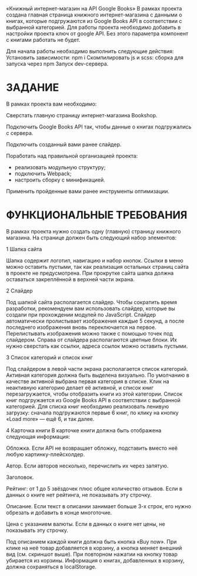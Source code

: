 «Книжный интернет-магазин на API Google Books»
В рамках проекта создана главная страница книжного интернет-магазина с данными о книгах, которые подгружаются из Google Books API в соответствии с выбранной категорией. 
Для работы проекта необходимо добавить в настройки проекта ключ от google API. Без этого параметра компонент с книгами работать не будет.
 
Для начала работы необходимо выполнить следующие действия:
Установить зависимости: npm i
Скомпилировать js и scss: сборка для запуска через npm
Запуск dev-сервера.

# ЗАДАНИЕ

В рамках проекта вам необходимо:

Сверстать главную страницу интернет-магазина Bookshop.

Подключить Google Books API так, чтобы данные о книгах подгружались с сервера.

Подключить созданный вами ранее слайдер.

Поработать над правильной организацией проекта:
- реализовать модульную структуру;
- подключить Webpack;
- настроить сборку с минификацией.
  
Применить пройденные вами ранее инструменты оптимизации.

# ФУНКЦИОНАЛЬНЫЕ ТРЕБОВАНИЯ

В рамках проекта нужно создать одну (главную) страницу книжного магазина. На странице должен быть следующий набор элементов:

1 Шапка сайта

Шапка содержит логотип, навигацию и набор кнопок. Ссылки в меню можно оставить пустыми, так как реализация остальных страниц сайта в проекте не предусмотрена. При прокрутке сайта шапка должна оставаться закреплённой в верхней части экрана.

2 Слайдер

Под шапкой сайта располагается слайдер. Чтобы сократить время разработки, рекомендуем вам использовать слайдер, которые вы создали при прохождении модулей по JavaScript. Слайдер автоматически пролистывает изображения каждые 5 секунд, а после последнего изображения вновь переключается на первое. Перелистывать изображения можно также с помощью точек под слайдером. Справа от слайдера располагаются цветные блоки. Их нужно сверстать как ссылки, адреса ссылок можно оставить пустыми.

3 Список категорий и список книг

Под слайдером в левой части экрана располагается список категорий. Активная категория должна быть выделена визуально.
По умолчанию в качестве активной выбрана первая категория в списке. Клик на неактивную категорию делает её активной, и список книг перезагружается, чтобы отобразить книги из этой категории. Список книг подгружается из Google Books API в соответствии с выбранной категорией. Для списка книг необходимо реализовать ленивую загрузку: сначала подгружаются первые 6 книг, по клику на кнопку «Load more» — ещё 6, и так далее.

4 Карточка книги
В карточке книги должна быть отображена следующая информация:

Обложка. Если API не возвращает обложку, подставить вместо неё любую картинку-плейсхолдер.

Автор. Если авторов несколько, перечислить их через запятую.

Заголовок. 

Рейтинг: от 1 до 5 звёздочек плюс общее количество отзывов. Если в данных о книге нет рейтинга, не показывать эту строчку.

Описание. Если текст в описании занимает больше 3-х строк, его нужно обрезать и добавить в конце многоточие.

Цена с указанием валюты. Если в данных о книге нет цены, не показывать эту строчку.

Под описанием каждой книги должна быть кнопка «Buy now». При клике на неё товар добавляется в корзину, а кнопка меняет внешний вид (см. скриншот выше). При повторном нажатии на кнопку товар убирается из корзины. Информация о книгах, добавленных в корзину, должна сохраняться в localStorage.






